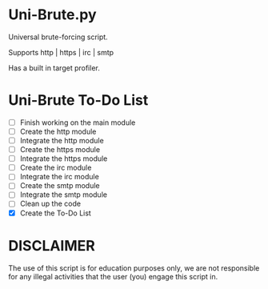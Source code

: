 # Uni-Brute.py

Universal brute-forcing script.

Supports http | https | irc | smtp

Has a built in target profiler.

# Uni-Brute To-Do List

- [ ] Finish working on the main module
- [ ] Create the http module
- [ ] Integrate the http module
- [ ] Create the https module
- [ ] Integrate the https module
- [ ] Create the irc module
- [ ] Integrate the irc module
- [ ] Create the smtp module
- [ ] Integrate the smtp module
- [ ] Clean up the code
- [X] Create the To-Do List

# DISCLAIMER

The use of this script is for education purposes only, we are not responsible for any illegal activities that the user (you) engage this script in.
